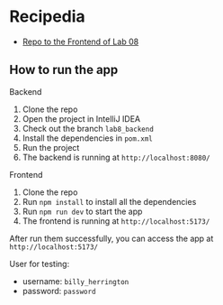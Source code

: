 # Recipedia
- [Repo to the Frontend of Lab 08](https://github.com/linxin4cs/recipedia-frontend)

## How to run the app
Backend
1. Clone the repo
2. Open the project in IntelliJ IDEA
3. Check out the branch `lab8_backend`
4. Install the dependencies in `pom.xml`
5. Run the project
6. The backend is running at `http://localhost:8080/`

Frontend
1. Clone the repo
2. Run `npm install` to install all the dependencies
3. Run `npm run dev` to start the app
4. The frontend is running at `http://localhost:5173/`

After run them successfully, you can access the app at `http://localhost:5173/`

User for testing:
- username: `billy_herrington`
- password: `password`
